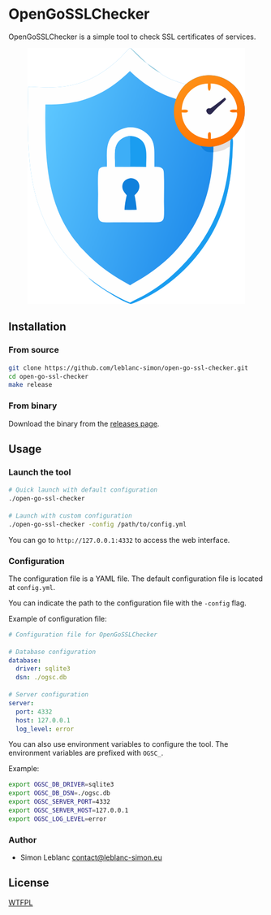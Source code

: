 # OpenGoSSLChecker

OpenGoSSLChecker is a simple tool to check SSL certificates of services.

<p align="center">
<img src="https://raw.githubusercontent.com/leblanc-simon/open-go-ssl-checker/main/static/img/logo.png">
</p>

## Installation

### From source

```bash
git clone https://github.com/leblanc-simon/open-go-ssl-checker.git
cd open-go-ssl-checker
make release
```

### From binary

Download the binary from the [releases page](https://github.com/leblanc-simon/open-go-ssl-checker/releases).

## Usage

### Launch the tool

```bash
# Quick launch with default configuration
./open-go-ssl-checker

# Launch with custom configuration
./open-go-ssl-checker -config /path/to/config.yml
```

You can go to `http://127.0.0.1:4332` to access the web interface.

### Configuration

The configuration file is a YAML file. The default configuration file is located at `config.yml`.

You can indicate the path to the configuration file with the `-config` flag.

Example of configuration file:

```yaml
# Configuration file for OpenGoSSLChecker

# Database configuration
database:
  driver: sqlite3
  dsn: ./ogsc.db

# Server configuration
server:
  port: 4332
  host: 127.0.0.1
  log_level: error
```

You can also use environment variables to configure the tool. The environment variables are prefixed with `OGSC_`.

Example:

```bash
export OGSC_DB_DRIVER=sqlite3
export OGSC_DB_DSN=./ogsc.db
export OGSC_SERVER_PORT=4332
export OGSC_SERVER_HOST=127.0.0.1
export OGSC_LOG_LEVEL=error
```

### Author

* Simon Leblanc <contact@leblanc-simon.eu>

## License

[WTFPL](http://www.wtfpl.net/)
